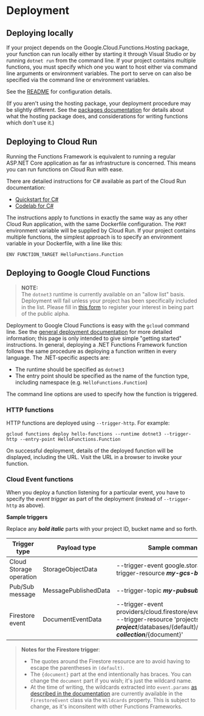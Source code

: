 # Deployment

## Deploying locally

If your project depends on the Google.Cloud.Functions.Hosting
package, your function can run locally either by starting it through
Visual Studio or by running `dotnet run` from the command line. If
your project contains multiple functions, you must specify which one
you want to host either via command line arguments or environment
variables. The port to serve on can also be specified via the
command line or environment variables.

See the [README](../README.md) for configuration details.

(If you aren't using the hosting package, your deployment procedure
may be slightly different. See the [packages
documentation](packages.md) for details about what the hosting
package does, and considerations for writing functions which don't
use it.)

## Deploying to Cloud Run

Running the Functions Framework is equivalent to running a regular
ASP.NET Core application as far as infrastructure is concerned. This
means you can run functions on Cloud Run with ease.

There are detailed instructions for C# available as part of the
Cloud Run documentation:

- [Quickstart for C#](https://cloud.google.com/run/docs/quickstarts/build-and-deploy#c)
- [Codelab for C#](https://codelabs.developers.google.com/codelabs/cloud-run-hello-csharp/index.html)

The instructions apply to functions in exactly the same way as any
other Cloud Run application, with the same Dockerfile configuration.
The `PORT` environment variable will be supplied by Cloud Run. If
your project contains multiple functions, the simplest approach is
to specify an environment variable in your Dockerfile, with a line
like this:

```text
ENV FUNCTION_TARGET HelloFunctions.Function
```

## Deploying to Google Cloud Functions

> **NOTE:**  
> The `dotnet3` runtime is currently available on an "allow
> list" basis. Deployment will fail unless your project has been
> specifically included in the list. Please fill in [this
> form](https://docs.google.com/forms/d/e/1FAIpQLSe7qB5vNrgFtZZ3ZUfIwkbsDMGsA1fXY52GzmGmnhwdReHuOQ/viewform)
> to register your interest in being part of the public alpha.

Deployment to Google Cloud Functions is easy with the `gcloud`
command line. See the [general deployment
documentation](https://cloud.google.com/functions/docs/deploying/filesystem)
for more detailed information; this page is only intended to give simple
"getting started" instructions. In general, deploying a .NET
Functions Framework function follows the same procedure as deploying
a function written in every language. The .NET-specific aspects are:

- The runtime should be specified as `dotnet3`
- The entry point should be specified as the name of the function
  type, including namespace (e.g. `HelloFunctions.Function`)

The command line options are used to specify how the function is
triggered.

### HTTP functions

HTTP functions are deployed using `--trigger-http`. For example:

```text
gcloud functions deploy hello-functions --runtime dotnet3 --trigger-http --entry-point HelloFunctions.Function
```

On successful deployment, details of the deployed function will be
displayed, including the URL. Visit the URL in a browser to invoke
your function.

### Cloud Event functions

When you deploy a function listening for a particular event, you
have to specify the *event trigger* as part of the deployment
(instead of `--trigger-http` as above).

**Sample triggers**

Replace any ***bold italic*** parts with your project ID, bucket name and so forth.

Trigger type             | Payload type          | Sample command line options
------------------------ | --------------------- | --------------------------
Cloud Storage operation  | StorageObjectData     | --trigger-event google.storage.object.finalize --trigger-resource ***my-gcs-bucket***
Pub/Sub message          | MessagePublishedData  | --trigger-topic ***my-pubsub-topic-id***
Firestore event          | DocumentEventData     | --trigger-event providers/cloud.firestore/eventTypes/document.write --trigger-resource 'projects/***my-project***/databases/(default)/documents/***my-collection***/{document}'

> **Notes for the Firestore trigger**:  
> - The quotes around the Firestore resource are to avoid having to escape the parentheses in `(default)`.
> - The `{document}` part at the end intentionally has braces. You can change the `document` part if you wish;
>   it's just the wildcard name.
> - At the time of writing, the wildcards extracted into `event.params` [as described in the
>   documentation](https://cloud.google.com/functions/docs/calling/cloud-firestore) are currently
>   available in the `FirestoreEvent` class via the `Wildcards` property. This is subject to change,
>   as it's inconsitent with other Functions Frameworks.

